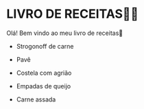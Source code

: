 

# LIVRO DE RECEITAS:man_cook:

Olá! Bem vindo ao meu livro de receitas:shallow_pan_of_food:

- Strogonoff de carne

- Pavê

- Costela com agrião

- Empadas de queijo

- Carne assada

  
